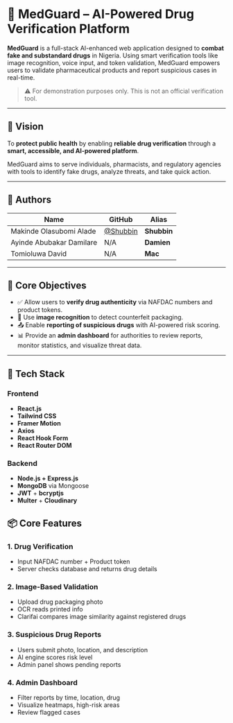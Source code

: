 # 💊 MedGuard – AI-Powered Drug Verification Platform

**MedGuard** is a full-stack AI-enhanced web application designed to **combat fake and substandard drugs** in Nigeria. Using smart verification tools like image recognition, voice input, and token validation, MedGuard empowers users to validate pharmaceutical products and report suspicious cases in real-time.

> ⚠️ For demonstration purposes only. This is not an official verification tool.

---

## 🚀 Vision

To **protect public health** by enabling **reliable drug verification** through a **smart, accessible, and AI-powered platform**.

MedGuard aims to serve individuals, pharmacists, and regulatory agencies with tools to identify fake drugs, analyze threats, and take quick action.

---

## 👥 Authors

| Name                     | GitHub                                 | Alias       |
| ------------------------ | -------------------------------------- | ----------- |
| Makinde Olasubomi Alade  | [@Shubbin](https://github.com/Shubbin) | **Shubbin** |
| Ayinde Abubakar Damilare | N/A                                    | **Damien**  |
| Tomioluwa David          | N/A                                    | **Mac**     |

---

## 🧠 Core Objectives

- ✅ Allow users to **verify drug authenticity** via NAFDAC numbers and product tokens.
- 🧠 Use **image recognition** to detect counterfeit packaging.
- 📤 Enable **reporting of suspicious drugs** with AI-powered risk scoring.
- 📊 Provide an **admin dashboard** for authorities to review reports, monitor statistics, and visualize threat data.

---

## 🧰 Tech Stack

### Frontend

- **React.js**
- **Tailwind CSS**
- **Framer Motion**
- **Axios**
- **React Hook Form**
- **React Router DOM**

### Backend

- **Node.js + Express.js**
- **MongoDB** via Mongoose
- **JWT** + **bcryptjs**
- **Multer** + **Cloudinary**

## 📦 Core Features

### 1. Drug Verification

- Input NAFDAC number + Product token
- Server checks database and returns drug details

### 2. Image-Based Validation

- Upload drug packaging photo
- OCR reads printed info
- Clarifai compares image similarity against registered drugs

### 3. Suspicious Drug Reports

- Users submit photo, location, and description
- AI engine scores risk level
- Admin panel shows pending reports

### 4. Admin Dashboard

- Filter reports by time, location, drug
- Visualize heatmaps, high-risk areas
- Review flagged cases
